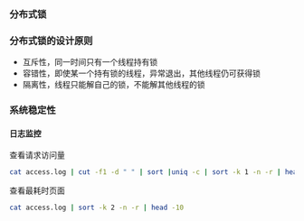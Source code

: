 ### 分布式锁

### 分布式锁的设计原则

- 互斥性，同一时间只有一个线程持有锁 
- 容错性，即使某一个持有锁的线程，异常退出，其他线程仍可获得锁 
- 隔离性，线程只能解自己的锁，不能解其他线程的锁 

 ### 系统稳定性

#### 日志监控

查看请求访问量

```bash
cat access.log | cut -f1 -d " " | sort |uniq -c | sort -k 1 -n -r | head -10
```

查看最耗时页面

```bash
cat access.log | sort -k 2 -n -r | head -10
```






